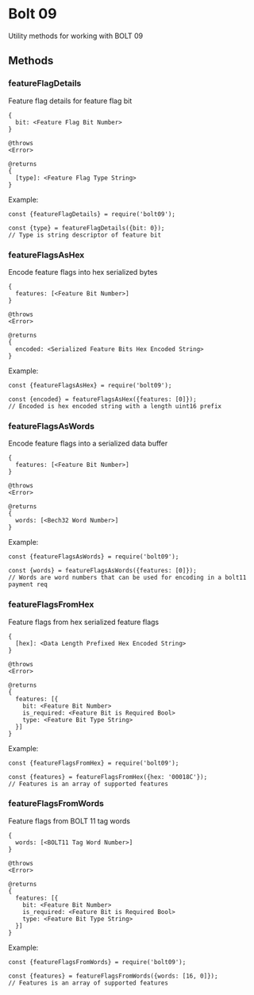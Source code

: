 # Bolt 09

Utility methods for working with BOLT 09

## Methods

### featureFlagDetails

Feature flag details for feature flag bit

    {
      bit: <Feature Flag Bit Number>
    }

    @throws
    <Error>

    @returns
    {
      [type]: <Feature Flag Type String>
    }

Example:

```node
const {featureFlagDetails} = require('bolt09');

const {type} = featureFlagDetails({bit: 0});
// Type is string descriptor of feature bit
```

### featureFlagsAsHex

Encode feature flags into hex serialized bytes

    {
      features: [<Feature Bit Number>]
    }

    @throws
    <Error>

    @returns
    {
      encoded: <Serialized Feature Bits Hex Encoded String>
    }

Example:

```node
const {featureFlagsAsHex} = require('bolt09');

const {encoded} = featureFlagsAsHex({features: [0]});
// Encoded is hex encoded string with a length uint16 prefix
```

### featureFlagsAsWords

Encode feature flags into a serialized data buffer

    {
      features: [<Feature Bit Number>]
    }

    @throws
    <Error>

    @returns
    {
      words: [<Bech32 Word Number>]
    }

Example:

```node
const {featureFlagsAsWords} = require('bolt09');

const {words} = featureFlagsAsWords({features: [0]});
// Words are word numbers that can be used for encoding in a bolt11 payment req
```

### featureFlagsFromHex

Feature flags from hex serialized feature flags

    {
      [hex]: <Data Length Prefixed Hex Encoded String>
    }

    @throws
    <Error>

    @returns
    {
      features: [{
        bit: <Feature Bit Number>
        is_required: <Feature Bit is Required Bool>
        type: <Feature Bit Type String>
      }]
    }

Example:

```node
const {featureFlagsFromHex} = require('bolt09');

const {features} = featureFlagsFromHex({hex: '00018C'});
// Features is an array of supported features
```

### featureFlagsFromWords

Feature flags from BOLT 11 tag words

    {
      words: [<BOLT11 Tag Word Number>]
    }

    @throws
    <Error>

    @returns
    {
      features: [{
        bit: <Feature Bit Number>
        is_required: <Feature Bit is Required Bool>
        type: <Feature Bit Type String>
      }]
    }

Example:

```node
const {featureFlagsFromWords} = require('bolt09');

const {features} = featureFlagsFromWords({words: [16, 0]});
// Features is an array of supported features
```

